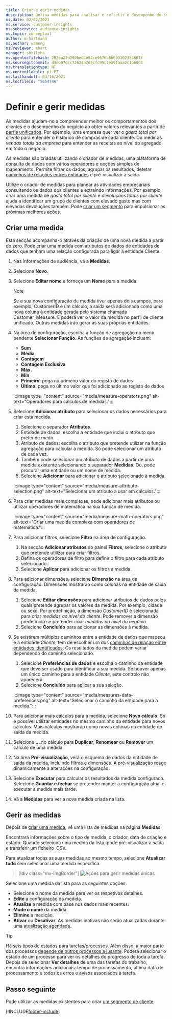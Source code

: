 ```yaml
---
title: Criar e gerir medidas
description: Defina medidas para analisar e refletir o desempenho do seu negócio.
ms.date: 02/02/2021
ms.service: customer-insights
ms.subservice: audience-insights
ms.topic: conceptual
author: m-hartmann
ms.author: wameng
ms.reviewer: mhart
manager: shellyha
ms.openlocfilehash: 202ea22d290be04e54ce9676b6b693162354607f
ms.sourcegitcommit: d3eb07dcc72624a2d5cfc95c7ea9faaa2c1b6001
ms.translationtype: HT
ms.contentlocale: pt-PT
ms.lasthandoff: 03/16/2021
ms.locfileid: "5654746"
---
```

# <a name="define-and-manage-measures"></a>Definir e gerir medidas

As medidas ajudam-no a compreender melhor os comportamentos dos clientes e o desempenho do negócio ao obter valores relevantes a partir de [perfis unificados](data-unification.md). Por exemplo, uma empresa quer ver o *gasto total por cliente* para entender o histórico de compras de cada cliente. Ou medir as *vendas totais da empresa* para entender as receitas ao nível do agregado em todo o negócio.  

As medidas são criadas utilizando o criador de medidas, uma plataforma de consulta de dados com vários operadores e opções simples de mapeamento. Permite filtrar os dados, agrupar os resultados, detetar [caminhos de relações entres entidades](relationships.md) e pré-visualizar a saída.

Utilize o criador de medidas para planear as atividades empresariais consultando os dados dos clientes e extraindo informações. Por exemplo, criar uma medida de *gasto total por cliente* e *devoluções totais por cliente* ajuda a identificar um grupo de clientes com elevado gasto mas com elevadas devoluções também. Pode [criar um segmento](segments.md) para impulsionar as próximas melhores ações. 

## <a name="create-a-measure"></a>Criar uma medida

Esta secção acompanha-o através da criação de uma nova medida a partir do zero. Pode criar uma medida com atributos de dados de entidades de dados que tenham uma relação configurada para ligar à entidade Cliente. 

1. Nas informações de audiência, vá a **Medidas**.

1. Selecione **Novo**.

1. Selecione **Editar nome** e forneça um **Nome** para a medida. 
   > [!NOTE]
   > Se a sua nova configuração de medida tiver apenas dois campos, para exemplo, CustomerID e um cálculo, a saída será adicionada como uma nova coluna à entidade gerada pelo sistema chamada Customer_Measure. E poderá ver o valor da medida no perfil de cliente unificado. Outras medidas irão gerar as suas próprias entidades.

1. Na área de configuração, escolha a função de agregação no menu pendente **Selecionar Função**. As funções de agregação incluem: 
   - **Sum**
   - **Média**
   - **Contagem**
   - **Contagem Exclusiva**
   - **Máx.**
   - **Min**
   - **Primeiro:** pega no primeiro valor do registo de dados
   - **Último**: pega no último valor que foi adicionado ao registo de dados

   :::image type="content" source="media/measure-operators.png" alt-text="Operadores para cálculos de medidas.":::

1. Selecione **Adicionar atributo** para selecionar os dados necessários para criar esta medida.
   
   1. Selecione o separador **Atributos**. 
   1. Entidade de dados: escolha a entidade que inclui o atributo que pretende medir. 
   1. Atributo de dados: escolha o atributo que pretende utilizar na função agregação para calcular a medida. Só pode selecionar um atributo de cada vez.
   1. Também pode selecionar um atributo de dados a partir de uma medida existente selecionando o separador **Medidas**. Ou, pode procurar uma entidade ou um nome de medida. 
   1. Selecione **Adicionar** para adicionar o atributo selecionado à medida.

   :::image type="content" source="media/measure-attribute-selection.png" alt-text="Selecionar um atributo a usar em cálculos.":::

1. Para criar medidas mais complexas, pode adicionar mais atributos ou utilizar operadores de matemática na sua função de medida.

   :::image type="content" source="media/measure-math-operators.png" alt-text="Criar uma medida complexa com operadores de matemática.":::

1. Para adicionar filtros, selecione **Filtro** na área de configuração. 
  
   1. Na secção **Adicionar atributos** do painel **Filtros**, selecione o atributo que pretende utilizar para criar filtros.
   1. Defina os operadores de filtro para definir o filtro para cada atributo selecionado.
   1. Selecione **Aplicar** para adicionar os filtros à medida.

1. Para adicionar dimensões, selecione **Dimensão** na área de configuração. Dimensões mostrarão como colunas na entidade de saída da medida.
   1. Selecione **Editar dimensões** para adicionar atributos de dados pelos quais pretende agrupar os valores da medida. Por exemplo, cidade ou sexo. Por predefinição, a dimensão *CustomerID* é selecionada para criar *medidas ao nível do cliente*. Pode remover a dimensão predefinida se pretender criar *medidas ao nível do negócio*.
   1. Selecione **Concluído** para adicionar as dimensões à medida.

1. Se existirem múltiplos caminhos entre a entidade de dados que mapeou e a entidade *Cliente*, tem de escolher um dos [caminhos de relação entre entidades identificados](relationships.md). Os resultados da medida podem variar dependendo do caminho selecionado. 
   1. Selecione **Preferências de dados** e escolha o caminho da entidade que deve ser usado para identificar a sua medida. Se houver apenas um único caminho para a entidade *Cliente*, este controlo não aparecerá.
   1. Selecione **Concluído** para aplicar a sua seleção. 

   :::image type="content" source="media/measures-data-preferences.png" alt-text="Selecionar o caminho da entidade para a medida.":::

1. Para adicionar mais cálculos para a medida, selecione **Novo cálculo**. Só é possível utilizar entidades no mesmo caminho da entidade para novos cálculos. Mais cálculos mostrarão como novas colunas na entidade de saída da medida.

1. Selecione **...** no cálculo para **Duplicar**, **Renomear** ou **Remover** um cálculo de uma medida.

1. Na área **Pré-visualização**, verá o esquema de dados da entidade de saída da medida, incluindo filtros e dimensões. A pré-visualização reage dinamicamente a alterações na configuração.

1. Selecione **Executar** para calcular os resultados da medida configurada. Selecione **Guardar e fechar** se pretender manter a configuração atual e executar a medida mais tarde.

1. Vá a **Medidas** para ver a nova medida criada na lista.

## <a name="manage-your-measures"></a>Gerir as medidas

Depois de [criar uma medida](#create-a-measure), vê uma lista de medidas na página **Medidas**.

Encontrará informações sobre o tipo de medida, o criador, data de criação e estado. Quando seleciona uma medida da lista, pode pré-visualizar a saída e transferir um ficheiro .CSV.

Para atualizar todas as suas medidas ao mesmo tempo, selecione **Atualizar tudo** sem selecionar uma medida específica.

> [!div class="mx-imgBorder"]
> ![Ações para gerir medidas únicas](media/measure-actions.png "Ações para gerir medidas únicas")

Selecione uma medida da lista para as seguintes opções:

- Selecione o nome da medida para ver os respetivos detalhes.
- **Edite** a configuração da medida.
- **Atualize** a medida com base nos dados mais recentes.
- **Mude o nome** da medida.
- **Elimine** a medição.
- **Ativar** ou **Desativar**. As medidas inativas não serão atualizadas durante uma [atualização agendada](system.md#schedule-tab).

> [!TIP]
> Há [seis tipos de estados](system.md#status-types) para tarefas/processos. Além disso, a maior parte dos processos [depende de outros processos a jusante](system.md#refresh-policies). Poderá selecionar o estado de um processo para ver os detalhes do progresso de toda a tarefa. Depois de selecionar **Ver detalhes** de uma das tarefas do trabalho, encontra informações adicionais: tempo de processamento, última data de processamento e todos os erros e avisos associados à tarefa.

## <a name="next-step"></a>Passo seguinte

Pode utilizar as medidas existentes para criar [um segmento de cliente](segments.md).


[!INCLUDE[footer-include](../includes/footer-banner.md)]